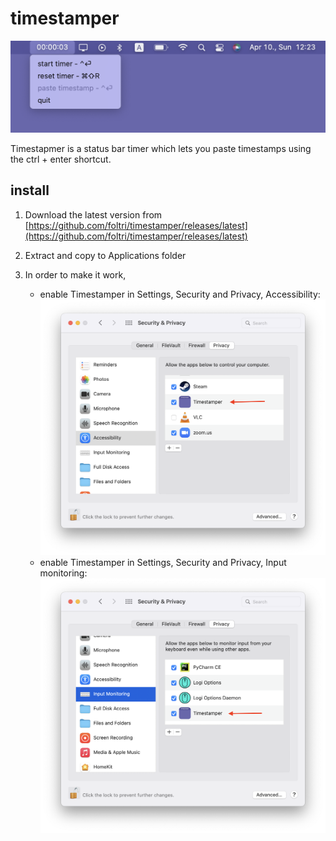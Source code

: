 # timestamper

![alt text](img/preview.png "timestamper preview")

Timestapmer is a status bar timer which lets you paste timestamps using 
the ctrl + enter shortcut.

## install

1. Download the latest version from 
[https://github.com/foltri/timestamper/releases/latest](https://github.com/foltri/timestamper/releases/latest)
2. Extract and copy to Applications folder

3. In order to make it work, 
   - enable Timestamper in Settings, Security and Privacy, Accessibility:
   ![alt text](img/accessibility.png "accessibility setting")
   - enable Timestamper in Settings, Security and Privacy, Input monitoring:
   ![alt text](img/input-monitoring.png "input monitoring setting")
